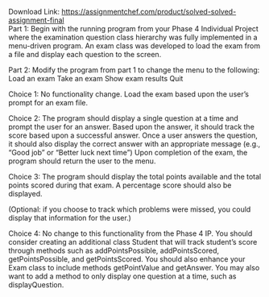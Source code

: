 Download Link: https://assignmentchef.com/product/solved-solved-assignment-final
<br>
Part 1: Begin with the running program from your Phase 4 Individual Project where the examination question class hierarchy was fully implemented in a menu-driven program. An exam class was developed to load the exam from a file and display each question to the screen.

Part 2: Modify the program from part 1 to change the menu to the following: Load an exam Take an exam Show exam results Quit

Choice 1: No functionality change. Load the exam based upon the user’s prompt for an exam file.

Choice 2: The program should display a single question at a time and prompt the user for an answer. Based upon the answer, it should track the score based upon a successful answer. Once a user answers the question, it should also display the correct answer with an appropriate message (e.g., “Good job” or “Better luck next time”) Upon completion of the exam, the program should return the user to the menu.

Choice 3: The program should display the total points available and the total points scored during that exam. A percentage score should also be displayed.

(Optional: if you choose to track which problems were missed, you could display that information for the user.)

Choice 4: No change to this functionality from the Phase 4 IP. You should consider creating an additional class Student that will track student’s score through methods such as addPointsPossible, addPointsScored, getPointsPossible, and getPointsScored. You should also enhance your Exam class to include methods getPointValue and getAnswer. You may also want to add a method to only display one question at a time, such as displayQuestion.